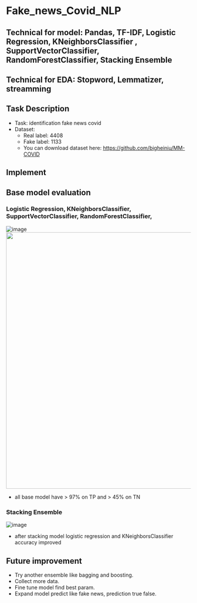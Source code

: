# Fake_news_Covid_NLP
## Technical for model: Pandas, TF-IDF, Logistic Regression, KNeighborsClassifier , SupportVectorClassifier, RandomForestClassifier, Stacking Ensemble
## Technical for EDA: Stopword, Lemmatizer, streamming
## Task Description
- Task: identification fake news covid
- Dataset: 
  + Real label: 4408
  + Fake label: 1133
  + You can download dataset here: https://github.com/bigheiniu/MM-COVID
## Implement
## Base model evaluation
### Logistic Regression, KNeighborsClassifier, SupportVectorClassifier, RandomForestClassifier,
![image](https://user-images.githubusercontent.com/85773711/139311022-1a9344ed-06d4-4908-a30f-64f52981a665.png)
<img src="https://user-images.githubusercontent.com/85773711/139311713-f6b54a66-826e-400a-bb81-ad477869398a.png" width="700" heigh="700" align="center"/>
<!--[image](https://user-images.githubusercontent.com/85773711/139311713-f6b54a66-826e-400a-bb81-ad477869398a.png)-->
- all base model have > 97% on TP and > 45% on TN
### Stacking Ensemble
![image](https://user-images.githubusercontent.com/85773711/139312309-4d01e563-d3ad-40c2-9aa5-8d92cfe4e5e9.png)
- after stacking model logistic regression and KNeighborsClassifier accuracy improved 
## Future improvement
- Try another ensemble like bagging and boosting.
- Collect more data.
- Fine tune model find best param.
- Expand model predict like fake news, prediction true false.



